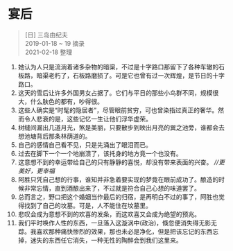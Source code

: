 # 宴后
> [日] 三岛由纪夫  
> 2019-01-18 ~ 19 摘录  
> 2021-02-18 整理

1. 她认为人只是流淌着诸多杂物的暗渠，不过是十字路口那留下了各种车辙的石板路，暗渠老朽了，石板路磨损了。可是它也曾有过一次辉煌，是节日的十字路口。
2. 这天的雪后让许多外国男女占据了。它们与平日的那些小鸟群不同，规模很大，什么肤色的都有，吵得很。
3. 这些人确实是“时髦的隐居者”，尽管眼前贫穷，可也曾染指过真正的奢华。然而令人悲衰的是，这些记忆一生让他们浮华虚荣。
4. 树缝间漏出几道月光，煞是美丽，只要散步到映出月亮的巽之池旁，谁都会去想池塘背后那条林荫道的。
5. 自己的感情自己看不见，只是先涌出了眼泪而已。
6. 过去在脚下一个一个地崩溃了，该托身的地方竟一个也没有。
7. 这意想不到的幸运带给自己的只有静静的喜悦，却没有带来表面的兴奋。 _//更美好，更幸福_
8. 阿胜只凭自己想的行事，谁知并非急着要实现的梦竟在眼前成功了。酿造的时候非常忘情，直到酒酿出来了，不过就是符合自己心想的味道罢了。
9. 总而言之，野口把这个婚姻当作最后的归宿，是再明白不过的事了，阿胜也觉得找到了自己的坟墓。可是，人不能住在坟墓里。
10. 悲叹会成为意想不到的欢喜的发条，而这欢喜又会成为绝望的预兆。
11. 我们平时唤作人性的东西，一旦落入这漩涡中(政治)，倏忽便消失得无影无踪。我喜欢那种痛快惨烈的效果，那也未必是净化，但是把该忘记的东西忘掉，迷失的东西任它消失，一种无性的陶醉会到我们这里来。
